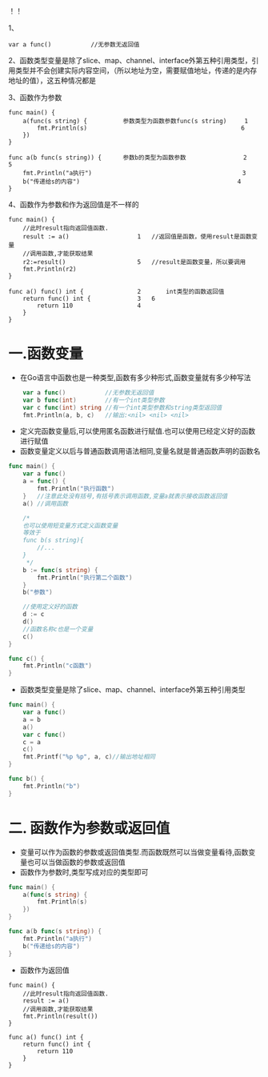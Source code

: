 ！！

1、

```
var a func()           //无参数无返回值
```



2、函数类型变量是除了slice、map、channel、interface外第五种引用类型，引用类型并不会创建实际内容空间，（所以地址为空，需要赋值地址，传递的是内存地址的值），这五种情况都是



3、函数作为参数

```
func main() {
	a(func(s string) {			参数类型为函数参数func(s string)		1
		fmt.Println(s)											 6
	})
}

func a(b func(s string)) {		参数b的类型为函数参数				   2	5
	fmt.Println("a执行")						  				    3
	b("传递给s的内容")											4
}
```

4、函数作为参数和作为返回值是不一样的

```
func main() {
	//此时result指向返回值函数.
	result := a()					1	//返回值是函数，使用result是函数变量
	//调用函数,才能获取结果
	r2:=result()					5	//result是函数变量，所以要调用
	fmt.Println(r2)					
}

func a() func() int {				2		int类型的函数返回值
	return func() int {				3	6
		return 110				    4		
	}
}

```









# 一.函数变量

* 在Go语言中函数也是一种类型,函数有多少种形式,函数变量就有多少种写法
```go
	var a func()           //无参数无返回值
	var b func(int)        //有一个int类型参数
	var c func(int) string //有一个int类型参数和string类型返回值
	fmt.Println(a, b, c)   //输出:<nil> <nil> <nil>
```
* 定义完函数变量后,可以使用匿名函数进行赋值.也可以使用已经定义好的函数进行赋值
* 函数变量定义以后与普通函数调用语法相同,变量名就是普通函数声明的函数名
```go
func main() {
	var a func()
	a = func() {
		fmt.Println("执行函数")
	}   //注意此处没有括号,有括号表示调用函数,变量a就表示接收函数返回值
	a() //调用函数

	/*
	也可以使用短变量方式定义函数变量
	等效于
	func b(s string){
		//...
	}
	 */
	b := func(s string) {
		fmt.Println("执行第二个函数")
	}
	b("参数")

	//使用定义好的函数
	d := c
	d()
	//函数名称c也是一个变量
	c()
}

func c() {
	fmt.Println("c函数")
}
```
* 函数类型变量是除了slice、map、channel、interface外第五种引用类型
```go
func main() {
	var a func()
	a = b
	a()
	var c func()
	c = a
	c()
	fmt.Printf("%p %p", a, c)//输出地址相同
}

func b() {
	fmt.Println("b")
}
```
# 二. 函数作为参数或返回值

* 变量可以作为函数的参数或返回值类型.而函数既然可以当做变量看待,函数变量也可以当做函数的参数或返回值
* 函数作为参数时,类型写成对应的类型即可
```go
func main() {
	a(func(s string) {
		fmt.Println(s)
	})
}

func a(b func(s string)) {
	fmt.Println("a执行")
	b("传递给s的内容")
}
```
* 函数作为返回值
```
func main() {
	//此时result指向返回值函数.
	result := a()
	//调用函数,才能获取结果
	fmt.Println(result())
}

func a() func() int {
	return func() int {
		return 110
	}
}
```